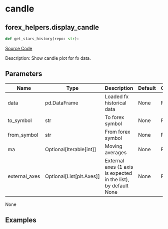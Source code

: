 # candle

## forex_helpers.display_candle

```python
def get_stars_history(repo: str):
```
[Source Code](https://github.com/OpenBB-finance/OpenBBTerminal/tree/main/openbb_terminal/forex/forex_helper.py#L226)

Description: Show candle plot for fx data.

## Parameters

| Name | Type | Description | Default | Optional |
| ---- | ---- | ----------- | ------- | -------- |
| data | pd.DataFrame | Loaded fx historical data | None | False |
| to_symbol | str | To forex symbol | None | False |
| from_symbol | str | From forex symbol | None | False |
| ma | Optional[Iterable[int]] | Moving averages | None | False |
| external_axes | Optional[List[plt.Axes]] | External axes (1 axis is expected in the list), by default None | None | False |

None

## Examples

